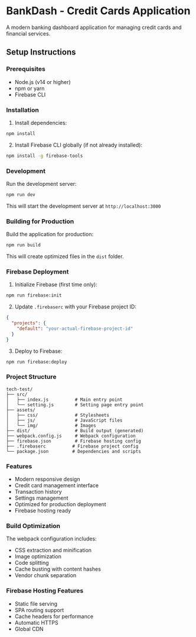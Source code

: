 # BankDash - Credit Cards Application

A modern banking dashboard application for managing credit cards and financial services.

## Setup Instructions

### Prerequisites
- Node.js (v14 or higher)
- npm or yarn
- Firebase CLI

### Installation

1. Install dependencies:
```bash
npm install
```

2. Install Firebase CLI globally (if not already installed):
```bash
npm install -g firebase-tools
```

### Development

Run the development server:
```bash
npm run dev
```

This will start the development server at `http://localhost:3000`

### Building for Production

Build the application for production:
```bash
npm run build
```

This will create optimized files in the `dist` folder.

### Firebase Deployment

1. Initialize Firebase (first time only):
```bash
npm run firebase:init
```

2. Update `.firebaserc` with your Firebase project ID:
```json
{
  "projects": {
    "default": "your-actual-firebase-project-id"
  }
}
```

3. Deploy to Firebase:
```bash
npm run firebase:deploy
```

### Project Structure

```
tech-test/
├── src/
│   ├── index.js          # Main entry point
│   └── setting.js        # Setting page entry point
├── assets/
│   ├── css/              # Stylesheets
│   ├── js/               # JavaScript files
│   └── img/              # Images
├── dist/                 # Build output (generated)
├── webpack.config.js     # Webpack configuration
├── firebase.json         # Firebase hosting config
├── .firebaserc          # Firebase project config
└── package.json         # Dependencies and scripts
```

### Features

- Modern responsive design
- Credit card management interface
- Transaction history
- Settings management
- Optimized for production deployment
- Firebase hosting ready

### Build Optimization

The webpack configuration includes:
- CSS extraction and minification
- Image optimization
- Code splitting
- Cache busting with content hashes
- Vendor chunk separation

### Firebase Hosting Features

- Static file serving
- SPA routing support
- Cache headers for performance
- Automatic HTTPS
- Global CDN 